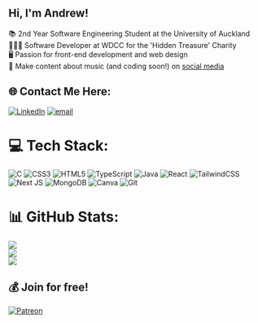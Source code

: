 ## Hi, I'm Andrew!

📚 2nd Year Software Engineering Student at the University of Auckland <br/>
👨🏻‍💻 Software Developer at WDCC for the 'Hidden Treasure' Charity <br/>
🖥️ Passion for front-end development and web design <br/>
🎥 Make content about music (and coding soon!) on [social media](https://linktr.ee/andrewxymusic) <br/>


## 🌐 Contact Me Here:
[![LinkedIn](https://img.shields.io/badge/LinkedIn-%230077B5.svg?logo=linkedin&logoColor=white)](https://linkedin.com/in//andrew-chen1/) [![email](https://img.shields.io/badge/Email-D14836?logo=gmail&logoColor=white)](mailto:axyc13@gmail.com) 

# 💻 Tech Stack:
![C](https://img.shields.io/badge/c-%2300599C.svg?style=flat&logo=c&logoColor=white) ![CSS3](https://img.shields.io/badge/css3-%231572B6.svg?style=flat&logo=css3&logoColor=white) ![HTML5](https://img.shields.io/badge/html5-%23E34F26.svg?style=flat&logo=html5&logoColor=white) ![TypeScript](https://img.shields.io/badge/typescript-%23007ACC.svg?style=flat&logo=typescript&logoColor=white) ![Java](https://img.shields.io/badge/java-%23ED8B00.svg?style=flat&logo=openjdk&logoColor=white) ![React](https://img.shields.io/badge/react-%2320232a.svg?style=flat&logo=react&logoColor=%2361DAFB) ![TailwindCSS](https://img.shields.io/badge/tailwindcss-%2338B2AC.svg?style=flat&logo=tailwind-css&logoColor=white) ![Next JS](https://img.shields.io/badge/Next-black?style=flat&logo=next.js&logoColor=white) ![MongoDB](https://img.shields.io/badge/MongoDB-%234ea94b.svg?style=flat&logo=mongodb&logoColor=white) ![Canva](https://img.shields.io/badge/Canva-%2300C4CC.svg?style=flat&logo=Canva&logoColor=white) ![Git](https://img.shields.io/badge/git-%23F05033.svg?style=flat&logo=git&logoColor=white)
# 📊 GitHub Stats:
![](https://github-readme-stats.vercel.app/api?username=axyc13&theme=blue_navy&hide_border=false&include_all_commits=false&count_private=false)<br/>
![](https://nirzak-streak-stats.vercel.app/?user=axyc13&theme=blue_navy&hide_border=false)<br/>
![](https://github-readme-stats.vercel.app/api/top-langs/?username=axyc13&theme=blue_navy&hide_border=false&include_all_commits=false&count_private=false&layout=compact)

  ## 💰 Join for free!
  [![Patreon](https://img.shields.io/badge/Patreon-F96854?style=for-the-badge&logo=patreon&logoColor=white)](https://www.patreon.com/c/andrewxymusic) 


